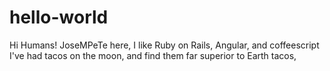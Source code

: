 # hello-world

Hi Humans!
JoseMPeTe here, I like Ruby on Rails, Angular, and coffeescript
I've had tacos on the moon, and find them far superior to Earth tacos,

